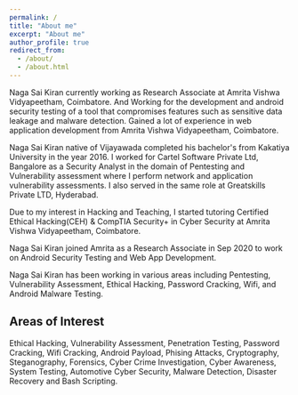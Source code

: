 ```yaml
---
permalink: /
title: "About me"
excerpt: "About me"
author_profile: true
redirect_from: 
  - /about/
  - /about.html
---
```

Naga Sai Kiran currently working as Research Associate at Amrita Vishwa Vidyapeetham, Coimbatore. And Working for the development and android security testing of a tool that compromises features such as sensitive data leakage and malware detection. Gained a lot of experience in web application development from Amrita Vishwa Vidyapeetham, Coimbatore.

Naga Sai Kiran native of Vijayawada completed his bachelor's from Kakatiya University in the year 2016. I worked for Cartel Software Private Ltd, Bangalore as a Security Analyst in the domain of Pentesting and Vulnerability assessment where I perform network and application vulnerability assessments. I also served in the same role at Greatskills Private LTD, Hyderabad. 

Due to my interest in Hacking and Teaching, I started tutoring  Certified Ethical Hacking(CEH) & CompTIA Security+ in Cyber Security at Amrita Vishwa Vidyapeetham, Coimbatore.

Naga Sai Kiran joined Amrita as a Research Associate in Sep 2020 to work on Android Security Testing and Web App Development.

Naga Sai Kiran has been working in various areas including Pentesting, Vulnerability Assessment, Ethical Hacking, Password Cracking, Wifi, and Android Malware Testing. 


Areas of Interest
------
Ethical Hacking, Vulnerability Assessment, Penetration Testing, Password Cracking, Wifi Cracking, Android Payload, Phising Attacks, Cryptography, Steganography, Forensics, Cyber Crime Investigation, Cyber Awareness, System Testing, Automotive Cyber Security, Malware Detection, Disaster Recovery and Bash Scripting.

